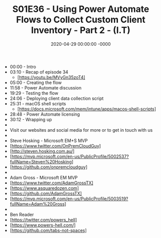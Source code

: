﻿---
layout: post
title: "S01E36 - Using Power Automate Flows to Collect Custom Client Inventory - Part 2 - (I.T)"
date: 2020-04-29 00:00:00 -0000
categories:
---

 * 00:00 - Intro
 * 03:10 - Recap of episode 34
   -  [https://youtu.be/MVyGn35zoT4]
 * 05:00 - Creating the flow
 * 11:58 - Power Automate discussion
 * 19:29 - Testing the flow
 * 24:06 - Deploying client data collection script
 * 25:31 - macOS shell scripts
   - [https://docs.microsoft.com/mem/intune/apps/macos-shell-scripts]
 * 28:48 - Power Automate licensing
 * 30:12 - Wrapping up
 * 
 * Visit our websites and social media for more or to get in touch with us
 * 
 * Steve Hosking - Microsoft EM+S MVP
 * [https://www.twitter.com/OnPremCloudGuy]
 * [http://steven.hosking.com.au/]
 * [https://mvp.microsoft.com/en-us/PublicProfile/5002537?fullName=Steven%20Hosking]
 * [https://github.com/onpremcloudguy]
 * 
 * Adam Gross - Microsoft EM MVP
 * [https://www.twitter.com/AdamGrossTX]
 * [https://www.asquaredozen.com]
 * [https://github.com/AdamGrossTX]
 * [https://mvp.microsoft.com/en-us/PublicProfile/5003519?fullName=Adam%20Gross]
 * 
 * Ben Reader
 * [https://twitter.com/powers_hell]
 * [https://www.powers-hell.com/]
 * [https://github.com/tabs-not-spaces]

